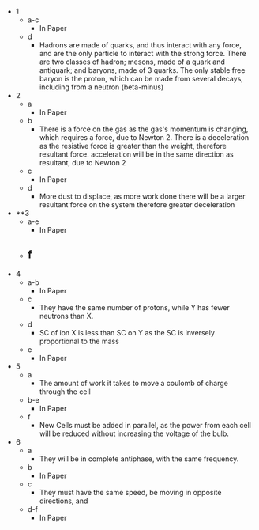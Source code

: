 - 1
	- a-c
		- In Paper
	- d
		- Hadrons are made of quarks, and thus interact with any force, and are the only particle to interact with the strong force. There are two classes of hadron; mesons, made of a quark and antiquark; and baryons, made of 3 quarks. The only stable free baryon is the proton, which can be made from several decays, including from a neutron (beta-minus)
- 2
	- a
		- In Paper
	- b
		- There is a force on the gas as the gas's momentum is changing, which requires a force, due to Newton 2. There is a deceleration as the resistive force is greater than the weight, therefore resultant force. acceleration will be in the same direction as resultant, due to Newton 2
	- c
		- In Paper
	- d
		- More dust to displace, as more work done there will be a larger resultant force on the system therefore greater deceleration
- **3
	- a-e
		- In Paper
	- f
		- 
- 4
	- a-b
		- In Paper
	- c
		- They have the same number of protons, while Y has fewer neutrons than X.
	- d
		- SC of ion X is less than SC on Y as the SC is inversely proportional to the mass
	- e
		- In Paper
- 5
	- a
		- The amount of work it takes to move a coulomb of charge through the cell
	- b-e
		- In Paper
	- f
		- New Cells must be added in parallel, as the power from each cell will be reduced without increasing the voltage of the bulb.
- 6
	- a
		- They will be in complete antiphase, with the same frequency.
	- b
		- In Paper
	- c
		- They must have the same speed, be moving in opposite directions, and 
	- d-f
		- In Paper